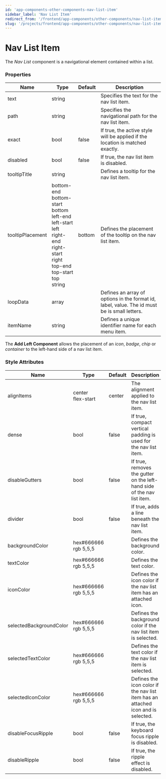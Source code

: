 ```yaml
---
id: 'app-components-other-components-nav-list-item'
sidebar_label: 'Nav List Item'
redirect_from: '/frontend/app-components/other-components/nav-list-item'
slug: '/projects/frontend/app-components/other-components/nav-list-item'
---
```


# Nav List Item

The _Nav List_ component is a navigational element contained within a list.

### Properties

<table>
<thead>
<tr><th>Name</th><th>Type</th><th>Default</th><th>Description</th></tr>
</thead>
<tbody>
<tr><td>text</td><td>string</td><td></td><td>Specifies the text for the nav list item.</td></tr>
<tr><td>path</td><td>string</td><td></td><td>Specifies the navigational path for the nav list item.</td></tr>
<tr><td>exact</td><td>bool</td><td>false</td><td>If true, the active style will be applied if the location is matched exactly.</td></tr>
<tr><td>disabled</td><td>bool</td><td>false</td><td>If true, the nav list item is disabled.</td></tr>
<tr><td>tooltipTitle</td><td>string</td><td></td><td>Defines a tooltip for the nav list item.</td></tr>
<tr><td>tooltipPlacement</td><td>bottom-end<br/>bottom-start<br/>bottom<br/>left-end<br/>left-start<br/>left<br/>right-end<br/>right-start<br/>right<br/>top-end<br/>top-start<br/>top<br/>string</td><td>bottom</td><td>Defines the placement of the tooltip on the nav list item.</td></tr>
<tr><td>loopData</td><td>array</td><td></td><td>Defines an array of options in the format id, label, value. The id must be is small letters.</td></tr>
<tr><td>itemName</td><td>string</td><td></td><td>Defines a unique identifier name for each menu item.</td></tr>
</tbody>
</table>

The **Add Left Component** allows the placement of an _icon_, _badge_, _chip_ or _container_ to the left-hand side of a nav list item.

### Style Attributes

<table>
<thead>
<tr><th>Name</th><th>Type</th><th>Default</th><th>Description</th></tr>
</thead>
<tbody>
<tr><td>alignItems</td><td>center<br/>flex-start</td><td>center</td><td>The alignment applied to the nav list item.</td></tr>
<tr><td>dense</td><td>bool</td><td>false</td><td>If true, compact vertical padding is used for the nav list item.</td></tr>
<tr><td>disableGutters</td><td>bool</td><td>false</td><td>If true, removes the gutter on the left-hand side of the nav list item.</td></tr>
<tr><td>divider</td><td>bool</td><td>false</td><td>If true, adds a line beneath the nav list item.</td></tr>
<tr><td>backgroundColor</td><td>hex#666666<br/>rgb 5,5,5</td><td></td><td>Defines the background color.</td></tr>
<tr><td>textColor</td><td>hex#666666<br/>rgb 5,5,5</td><td></td><td>Defines the text color.</td></tr>
<tr><td>iconColor</td><td>hex#666666<br/>rgb 5,5,5</td><td></td><td>Defines the icon color if the nav list item has an attached icon.</td></tr>
<tr><td>selectedBackgroundColor</td><td>hex#666666<br/>rgb 5,5,5</td><td></td><td>Defines the background color if the nav list item is selected.</td></tr>
<tr><td>selectedTextColor</td><td>hex#666666<br/>rgb 5,5,5</td><td></td><td>Defines the text color if the nav list item is selected.</td></tr>
<tr><td>selectedIconColor</td><td>hex#666666<br/>rgb 5,5,5</td><td></td><td>Defines the icon color if the nav list item has an attached icon and is selected.</td></tr>
<tr><td>disableFocusRipple</td><td>bool</td><td>false</td><td>If true, the keyboard focus ripple is disabled.</td></tr>
<tr><td>disableRipple</td><td>bool</td><td>false</td><td>If true, the ripple effect is disabled.</td></tr>
</tbody>
</table>
